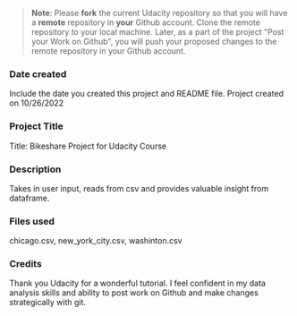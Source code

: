 >**Note**: Please **fork** the current Udacity repository so that you will have a **remote** repository in **your** Github account. Clone the remote repository to your local machine. Later, as a part of the project "Post your Work on Github", you will push your proposed changes to the remote repository in your Github account.

### Date created
Include the date you created this project and README file.
Project created on 10/26/2022

### Project Title
Title: Bikeshare Project for Udacity Course

### Description
Takes in user input, reads from csv and provides valuable insight from 
dataframe.

### Files used
chicago.csv, new_york_city.csv, washinton.csv

### Credits
Thank you Udacity for a wonderful tutorial. I feel confident in my data analysis skills and ability to post work on Github and make changes strategically with git. 

